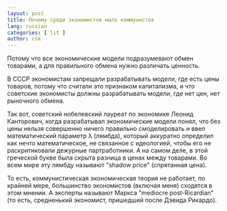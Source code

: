 ```yaml
---
layout: post 
title: Почему среди экономистов мало коммунистов
lang: russian 
categories: [ lit ]
author: rsk
---
```

Потому что все экономические модели подразумевают обмен товарами, а для правильного обмена нужно различать ценность.  

В СССР экономистам запрещали разрабатывать модели, где есть цены товаров, потому что считали это признаком капитализма, и что советские экономисты должны разрабатывать модели, где нет цен, нет рыночного обмена.  

Так вот, советский нобелевский лауреат по экономике Леонид Канторович, когда разрабатывал экономические модели понял, что без цены нельзя совершенно ничего правильно смоделировать и ввел математический параметр λ (лямбда), который аккуратно определил как нечто математическое, не связанное с идеологией, чтобы его не раскритиковали дежурные партработники. А на самом деле, в этой греческой букве была скрыта разница в ценах между товарами. Во всем мире эту лямбду называют "shadow price" (спрятанная цена).  

То есть, коммунистическая экономическая теория не работает, по крайней мере, большинство экономистов (включая меня) сходятся в этом мнении. А эксперты называют Маркса "mediocre post-Ricardian" (то есть, средненький экономист, пришедший после Дэвида Рикардо).
